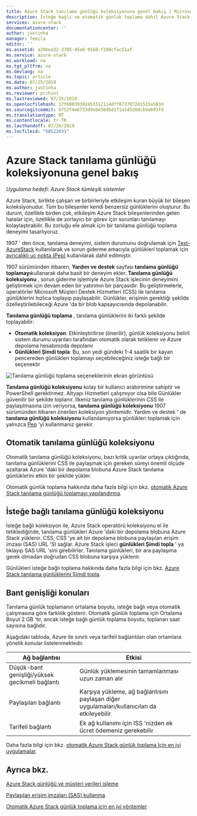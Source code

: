 ```yaml
---
title: Azure Stack tanılama günlüğü koleksiyonuna genel bakış | Microsoft Docs
description: İsteğe bağlı ve otomatik günlük toplama dahil Azure Stack yardım + destek ' te tanılama günlüğü toplamayı açıklar.
services: azure-stack
documentationcenter: ''
author: justinha
manager: femila
editor: ''
ms.assetid: a20bea32-3705-45e8-9168-f198cfac51af
ms.service: azure-stack
ms.workload: na
ms.tgt_pltfrm: na
ms.devlang: na
ms.topic: article
ms.date: 07/25/2019
ms.author: justinha
ms.reviewer: prchint
ms.lastreviewed: 07/25/2019
ms.openlocfilehash: 17f68039382453312114dff8737072d1515a583d
ms.sourcegitcommit: b752f4e6733d9ebe56dbd171a14528dcb9a693fd
ms.translationtype: MT
ms.contentlocale: tr-TR
ms.lasthandoff: 07/26/2019
ms.locfileid: "68522031"
---
```

# <a name="overview-of-azure-stack-diagnostic-log-collection"></a>Azure Stack tanılama günlüğü koleksiyonuna genel bakış 

*Uygulama hedefi: Azure Stack tümleşik sistemler*

Azure Stack, birlikte çalışan ve birbirleriyle etkileşim kuran büyük bir bileşen koleksiyonudur. Tüm bu bileşenler kendi benzersiz günlüklerini oluşturur. Bu durum, özellikle birden çok, etkileşim Azure Stack bileşenlerinden gelen hatalar için, özellikle de zorlayıcı bir görev için sorunları tanılamayı kolaylaştırabilir. Bu zorluğu ele almak için bir tanılama günlüğü toplama deneyimi tasarlıyoruz. 

1907 ' den önce, tanılama deneyimi, sistem durumunu doğrulamak için [Test-AzureStack](azure-stack-diagnostic-test.md) kullanılarak ve sorun giderme amacıyla günlükleri toplamak için [ayrıcalıklı uç nokta (Pep)](azure-stack-configure-on-demand-diagnostic-log-collection.md#using-pep) kullanılarak dahil edilmiştir. 

1907 sürümünden itibaren, **Yardım ve destek** sayfası **tanılama günlüğü toplamayı**kullanarak daha basit bir deneyim ekler. 
**Tanılama günlüğü koleksiyonu** , sorun giderme işlemiyle Azure Stack işlecinin deneyimini geliştirmek için devam eden bir yatırımın bir parçasıdır. Bu geliştirmelerle, operatörler Microsoft Müşteri Destek Hizmetleri (CSS) ile tanılama günlüklerini hızlıca toplayıp paylaşabilir. Günlükler, erişimin gerektiği şekilde özelleştirilebileceği Azure 'da bir blob kapsayıcısında depolanabilir.    
   
**Tanılama günlüğü toplama** , tanılama günlüklerini iki farklı şekilde toplayabilir:

- **Otomatik koleksiyon**: Etkinleştirilirse (önerilir), günlük koleksiyonu belirli sistem durumu uyarıları tarafından otomatik olarak tetiklenir ve Azure depolama hesabınızda depolanır
- **Günlükleri Şimdi topla**: Bu, son yedi gündeki 1-4 saatlik bir kayan pencereden günlükleri toplamayı seçebileceğiniz isteğe bağlı bir seçenektir

![Tanılama günlüğü toplama seçeneklerinin ekran görüntüsü](media/azure-stack-automatic-log-collection/azure-stack-log-collection-overview.png)

**Tanılama günlüğü koleksiyonu** kolay bir kullanıcı arabirimine sahiptir ve PowerShell gerektirmez. Altyapı Hizmetleri çalışmıyor olsa bile Günlükler güvenilir bir şekilde toplanır.
İlkeniz tanılama günlüklerinin CSS ile paylaşılmasına izin veriyorsa, **tanılama günlüğü koleksiyonu** 1907 sürümünden itibaren önerilen koleksiyon yöntemidir. Yardım ve destek ' de **tanılama günlüğü koleksiyonu** kullanılamıyorsa günlükleri toplamak için yalnızca [Pep](azure-stack-configure-on-demand-diagnostic-log-collection.md#using-pep) 'yi kullanmanız gerekir.

## <a name="automatic-diagnostic-log-collection"></a>Otomatik tanılama günlüğü koleksiyonu 

Otomatik tanılama günlüğü koleksiyonu, bazı kritik uyarılar ortaya çıktığında, tanılama günlüklerini CSS ile paylaşmak için gereken süreyi önemli ölçüde azaltarak Azure 'daki bir depolama blobuna Azure Stack tanılama günlüklerini etkin bir şekilde yükler.

Otomatik günlük toplama hakkında daha fazla bilgi için bkz. [otomatik Azure Stack tanılama günlüğü toplamayı yapılandırma](azure-stack-configure-automatic-diagnostic-log-collection.md).

## <a name="on-demand-diagnostic-log-collection"></a>İsteğe bağlı tanılama günlüğü koleksiyonu

İsteğe bağlı koleksiyon ile, Azure Stack operatörü koleksiyonu el ile tetiklediğinde, tanılama günlükleri Azure 'daki bir depolama blobuna Azure Stack yüklenir.
CSS, CSS 'ye ait bir depolama blobuna paylaşılan erişim imzası (SAS) URL 'SI sağlar. Azure Stack işleci **günlükleri Şimdi topla** ' ya tıklayıp SAS URL 'sini girebilirler. Tanılama günlükleri, bir ara paylaşıma gerek olmadan doğrudan CSS blobuna karşıya yüklenir. 

Günlükleri isteğe bağlı toplama hakkında daha fazla bilgi için bkz. [Azure Stack tanılama günlüklerini Şimdi topla](azure-stack-configure-on-demand-diagnostic-log-collection.md).

## <a name="bandwidth-considerations"></a>Bant genişliği konuları

Tanılama günlük toplamanın ortalama boyutu, isteğe bağlı veya otomatik çalışmasına göre farklılık gösterir. Otomatik günlük toplama için Ortalama Boyut 2 GB 'tır, ancak isteğe bağlı günlük toplama boyutu, toplanan saat sayısına bağlıdır. 

Aşağıdaki tabloda, Azure ile sınırlı veya tarifeli bağlantıları olan ortamlara yönelik konular listelenmektedir.

| Ağ bağlantısı | Etkisi |
|--------------------|--------|
| Düşük-bant genişliği/yüksek gecikmeli bağlantı | Günlük yüklemesinin tamamlanması uzun zaman alır | 
| Paylaşılan bağlantı | Karşıya yükleme, ağ bağlantısını paylaşan diğer uygulamaları/kullanıcıları da etkileyebilir |
| Tarifeli bağlantı | Ek ağ kullanımı için ISS 'nizden ek ücret ödemeniz gerekebilir |

Daha fazla bilgi için bkz. [otomatik Azure Stack günlük toplama Için en iyi uygulamalar](azure-stack-best-practices-automatic-diagnostic-log-collection.md).

## <a name="see-also"></a>Ayrıca bkz.

[Azure Stack günlüğü ve müşteri verileri işleme](https://docs.microsoft.com/azure-stack/operator/azure-stack-data-collection)

[Paylaşılan erişim imzaları (SAS) kullanma](https://docs.microsoft.com/azure/storage/common/storage-dotnet-shared-access-signature-part-1)

[Otomatik Azure Stack günlük toplama için en iyi yöntemler](azure-stack-best-practices-automatic-diagnostic-log-collection.md)
